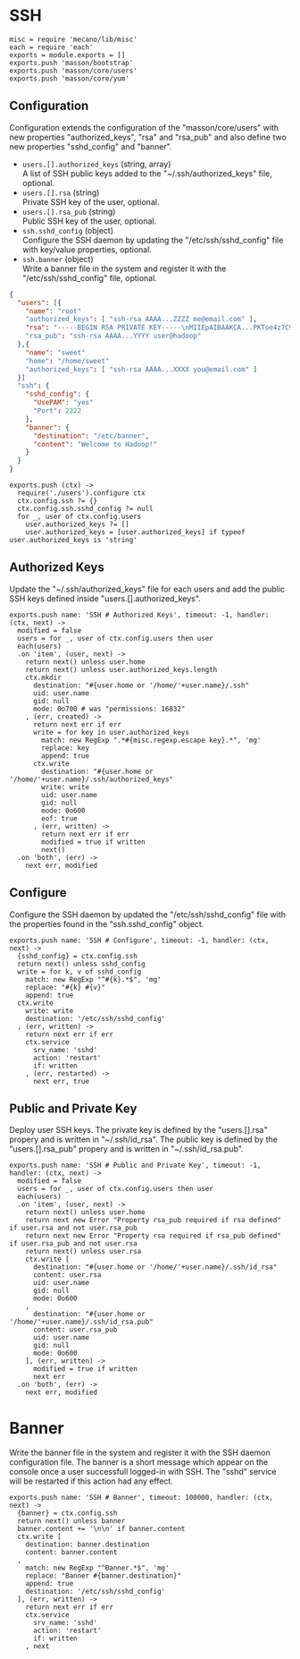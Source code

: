 
# SSH

    misc = require 'mecano/lib/misc'
    each = require 'each'
    exports = module.exports = []
    exports.push 'masson/bootstrap'
    exports.push 'masson/core/users'
    exports.push 'masson/core/yum'

## Configuration

Configuration extends the configuration of the "masson/core/users" with
new properties "authorized\_keys", "rsa" and "rsa_pub" and also define 
two new properties "sshd\_config" and "banner".

*   `users.[].authorized_keys` (string, array)   
    A list of SSH public keys added to the "~/.ssh/authorized_keys" file, optional.   
*   `users.[].rsa` (string)   
    Private SSH key of the user, optional.
*   `users.[].rsa_pub` (string)   
    Public SSH key of the user, optional.
*   `ssh.sshd_config` (object)   
    Configure the SSH daemon by updating the "/etc/ssh/sshd_config" file with 
    key/value properties, optional.   
*   `ssh.banner` (object)   
    Write a banner file in the system and register it with the "/etc/ssh/sshd_config" file, optional.   
       

```json
{
  "users": [{
    "name": "root"
    "authorized_keys": [ "ssh-rsa AAAA...ZZZZ me@email.com" ],
    "rsa": "-----BEGIN RSA PRIVATE KEY-----\nMIIEpAIBAAKCA...PKToe4z7C9BqMT7Og==\n-----END RSA PRIVATE KEY-----"
    "rsa_pub": "ssh-rsa AAAA...YYYY user@hadoop"
  },{
    "name": "sweet"
    "home": "/home/sweet" 
    "authorized_keys": [ "ssh-rsa AAAA...XXXX you@email.com" ]
  }]
  "ssh": {
    "sshd_config": {
      "UsePAM": "yes"
      "Port": 2222
    },
    "banner": {
      "destination": "/etc/banner",
      "content": "Welcome to Hadoop!"
    }
  }
}
```

    exports.push (ctx) ->
      require('./users').configure ctx
      ctx.config.ssh ?= {}
      ctx.config.ssh.sshd_config ?= null
      for _, user of ctx.config.users
        user.authorized_keys ?= []
        user.authorized_keys = [user.authorized_keys] if typeof user.authorized_keys is 'string'

## Authorized Keys

Update the "~/.ssh/authorized_keys" file for each users and add the public SSH keys
defined inside "users.[].authorized_keys".

    exports.push name: 'SSH # Authorized Keys', timeout: -1, handler: (ctx, next) ->
      modified = false
      users = for _, user of ctx.config.users then user
      each(users)
      .on 'item', (user, next) ->
        return next() unless user.home
        return next() unless user.authorized_keys.length
        ctx.mkdir 
          destination: "#{user.home or '/home/'+user.name}/.ssh"
          uid: user.name
          gid: null
          mode: 0o700 # was "permissions: 16832"
        , (err, created) ->
          return next err if err
          write = for key in user.authorized_keys
            match: new RegExp ".*#{misc.regexp.escape key}.*", 'mg'
            replace: key
            append: true
          ctx.write
            destination: "#{user.home or '/home/'+user.name}/.ssh/authorized_keys"
            write: write
            uid: user.name
            gid: null
            mode: 0o600
            eof: true
          , (err, written) ->
            return next err if err
            modified = true if written
            next()
      .on 'both', (err) ->
        next err, modified

## Configure

Configure the SSH daemon by updated the "/etc/ssh/sshd_config" file with the
properties found in the "ssh.sshd_config" object.

    exports.push name: 'SSH # Configure', timeout: -1, handler: (ctx, next) ->
      {sshd_config} = ctx.config.ssh
      return next() unless sshd_config
      write = for k, v of sshd_config
        match: new RegExp "^#{k}.*$", 'mg'
        replace: "#{k} #{v}"
        append: true
      ctx.write
        write: write
        destination: '/etc/ssh/sshd_config'
      , (err, written) ->
        return next err if err
        ctx.service
          srv_name: 'sshd'
          action: 'restart'
          if: written
        , (err, restarted) ->
          next err, true

## Public and Private Key

Deploy user SSH keys. The private key is defined by the "users.[].rsa" 
propery and is written in "~/.ssh/id\_rsa". The public key is defined by 
the "users.[].rsa\_pub" propery and is written in "~/.ssh/id\_rsa.pub".

    exports.push name: 'SSH # Public and Private Key', timeout: -1, handler: (ctx, next) ->
      modified = false
      users = for _, user of ctx.config.users then user
      each(users)
      .on 'item', (user, next) ->
        return next() unless user.home
        return next new Error "Property rsa_pub required if rsa defined" if user.rsa and not user.rsa_pub
        return next new Error "Property rsa required if rsa_pub defined" if user.rsa_pub and not user.rsa
        return next() unless user.rsa
        ctx.write [
          destination: "#{user.home or '/home/'+user.name}/.ssh/id_rsa"
          content: user.rsa
          uid: user.name
          gid: null
          mode: 0o600
        ,
          destination: "#{user.home or '/home/'+user.name}/.ssh/id_rsa.pub"
          content: user.rsa_pub
          uid: user.name
          gid: null
          mode: 0o600
        ], (err, written) ->
          modified = true if written
          next err
      .on 'both', (err) ->
        next err, modified

# Banner

Write the banner file in the system and register it with the SSH 
daemon configuration file. The banner is a short message which appear 
on the console once a user successfull logged-in with SSH. The "sshd" 
service will be restarted if this action had any effect.

    exports.push name: 'SSH # Banner', timeout: 100000, handler: (ctx, next) ->
      {banner} = ctx.config.ssh
      return next() unless banner
      banner.content += '\n\n' if banner.content
      ctx.write [
        destination: banner.destination
        content: banner.content
      ,
        match: new RegExp "^Banner.*$", 'mg'
        replace: "Banner #{banner.destination}"
        append: true
        destination: '/etc/ssh/sshd_config'
      ], (err, written) ->
        return next err if err
        ctx.service
          srv_name: 'sshd'
          action: 'restart'
          if: written
        , next





